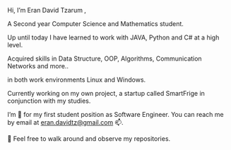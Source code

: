 Hi, I’m Eran David Tzarum ,

A Second year Computer Science and Mathematics student.

Up until today I have learned to work with JAVA, Python and C# at a high level.

Acquired skills in Data Structure, OOP, Algorithms, Communication Networks and more..

in both work environments Linux and Windows.

Currently working on my own project, a startup called SmartFrige in conjunction with my studies.

I’m  👀  for my first student position as Software Engineer.
You can reach me by email at eran.davidtz@gmail.com 📫.

🌱 Feel free to walk around and observe my repositories.
